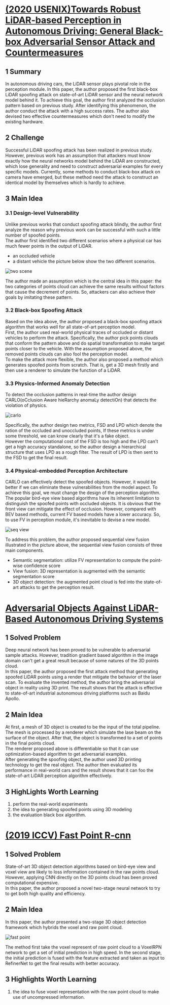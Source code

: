 # [(2020 USENIX)Towards Robust LiDAR-based Perception in Autonomous Driving: General Black-box Adversarial Sensor Attack and Countermeasures](https://www.usenix.org/system/files/sec20-sun.pdf)
## 1 Summary
In autonomous driving cars, the LiDAR sensor plays pivotal role in the perception module. In this paper, the author proposed the first black-box LiDAR spoofing attack on state-of-art LiDAR sensor and the neural network model behind it. To achieve this goal, the author first analyzed the occlusion pattern based on previous study. After identifying this phenomenon, the author conduct the attack with a high success rates. The author also devised two effective countermeasures which don't need to modify the existing hardware.

## 2 Challenge
Successful LiDAR spoofing attack has been realized in previous study. However, previous work has an assumption that attackers must know exactly how the neural networks model behind the LiDAR are constructed, which lose generality and need to construct adversarial examples for every specific models. Currently, some methods to conduct black-box attack on camera have emerged, but these method need the attack to construct an identical model by themselves which is hardly to achieve.
## 3 Main Idea
### 3.1 Design-level Vulnerability
Unlike previous works that conduct spoofing attack blindly, the author first analyze the reason why previous work can be successful with such a little number of spoofed points.  
The author first identified two different scenarios where a physical car has much fewer points in the output of LiDAR.
* an occluded vehicle
* a distant vehicle
the picture below show the two different scenarios.

![two scene](../images/wk5_twoscene.png)

The author made an assumption which is the central idea in this paper: the two categories of points cloud can achieve the same results without factors that cause the decrement of points. So, attackers can also achieve their goals by imitating these pattern.

### 3.2 Black-box Spoofing Attack
Based on the idea above, the author proposed a black-box spoofing attack algorithm that works well for all state-of-art perception model.  
First, the author used real-world physical traces of occluded or distant vehicles to perform the attack. Specifically, the author pick points clouds that conform the pattern above and do spatial transformation to make target points closer to the vehicle. With the assumption proposed above, the removed points clouds can also fool the perception model.  
To make the attack more flexible,  the author also proposed a method which generates spoofed points from scratch. That is, get a 3D mesh firstly and then use a renderer to simulate the function of a LiDAR.

### 3.3 Physics-Informed Anomaly Detection
To detect the occlusion patterns in real-time the author design CARLO(oCclusion Aware hieRarchy anomaLy detectiOn) that detects the violation of physics.

![carlo](../images/wk5_carlo.png)

Specifically, the author design two metrics, FSD and LPD which denote the ration of the occluded and unoccluded points, If these metrics is under some threshold, we can know clearly that it's a fake object.  
However the computational cost of the FSD is too high and the LPD can't get a high accuracy standalone, so the author design a hierarchical structure that uses LPD as a rough filter. The result of LPD is then sent to the FSD to get the final result.



### 3.4 Physical-embedded Perception Architecture

CARLO can effectively detect the spoofed objects. However, it would be better if we can eliminate these vulnerabilities from the model aspect. To achieve this goal, we must change the design of the perception algorithm.  
The popular bird-eye view based algorithms have its inherent limitation to distinguish the spoofed points with occluded objects. It is obvious that the front view can mitigate the effect of occlusion. However, compared with BEV based methods, current FV based models have a lower accuracy. So, to use FV in perception module, it's inevitable to devise a new model.

![seq view](../images/wk5_seq_view.png)

To address this problem, the author proposed sequential view fusion illustrated in the picture above, the sequential view fusion consists of three main components.
* Semantic segmentation: utilize FV representation to compute the point-wise confidence score
*  View fusion: 3D representation is augmented with the semantic segmentation score
* 3D object detection: the augmented point cloud is fed into the state-of-art attacks to get the perception result.






# [Adversarial Objects Against LiDAR-Based Autonomous Driving Systems](https://arxiv.org/pdf/1907.05418)
## 1 Solved Problem
Deep neural network has been proved to be vulnerable to adversarial sample attacks. However, tradition gradient based algorithm in the image domain can't get a great result because of some natures of the 3D points cloud.  
In this paper, the author proposed the first attack method that generating spoofed LiDAR points using a render that mitigate the behavior of the laser scan. To evaluate the invented method, the author bring the adversarial object in reality using 3D print. The result shows that the attack is effective to state-of-art industrial autonomous driving platforms such as Baidu Apollo.
## 2 Main Idea
At first, a mesh of 3D object is created to be the input of the total pipeline. The mesh is processed by a renderer which simulate the lase beam on the surface of the object. After that, the object is transformed to a set of points in the final points cloud.  
The renderer proposed above is differentiable so that it can use optimization-based algorithm to get adversarial examples.  
After generating the spoofing object, the author used 3D printing technology to get the real object. The author then evaluated its performance in real-world cars and the result shows that it can foo the state-of-art LiDAR perception algorithm effectively.
## 3 HighLights Worth Learning
1. perform the real-world experiments
2. the idea to generating spoofed points using 3D modeling
3. the evaluation black box algorithm.

# [(2019 ICCV) Fast Point R-cnn](http://openaccess.thecvf.com/content_ICCV_2019/papers/Chen_Fast_Point_R-CNN_ICCV_2019_paper.pdf)
## 1 Solved Problem
State-of-art 3D object detection algorithms based on bird-eye view and voxel view are likely to loss information contained in the raw points cloud. However,  applying CNN directly on the 3D points cloud has been proved computational expensive.  
In this paper, the author proposed a novel two-stage neural network to try to get both high quality and efficiency.  
## 2 Main Idea
In this paper, the author presented a two-stage 3D object detection framework which hybrids the voxel and raw point cloud. 

![fast point](../images/wk5_fast_arch.png)

The method first take the voxel represent of raw point cloud to a VoxelRPN network to get a set of initial prediction in high speed. In the second stage, the initial prediction is fused with the feature extracted and taken as input to RefinerNet to get the final results with better accuracy.
## 3 Highlights Worth Learning
1. the idea to fuse voxel representation with the raw point cloud to make use of uncompressed information.
